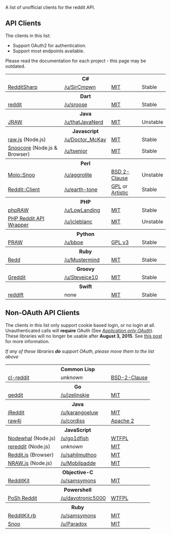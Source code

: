 A list of unofficial clients for the reddit API.

## API Clients

The clients in this list:

- Support OAuth2 for authentication.
- Support most endpoints available.

Please read the documentation for each project - this page may be outdated.

<table>
  <tbody>
    <tr><th colspan="4">C#</th></tr>
    <tr>
      <td><a href="https://github.com/SirCmpwn/RedditSharp">RedditSharp</a></td>
      <td><a href="http://reddit.com/user/SirCmpwn">/u/SirCmpwn</a></td>
      <td><a href="http://opensource.org/licenses/MIT">MIT</a></td>
      <td>Stable</t4>
    </tr>
  </tbody>
  <tbody>
    <tr><th colspan="4">Dart</th></tr>
    <tr>
      <td><a href="https://github.com/stevenroose/dart-reddit">reddit</a></td>
      <td><a href="http://reddit.com/user/sroose">/u/sroose</a></td>
      <td><a href="http://opensource.org/licenses/MIT">MIT</a></td>
      <td>Stable</t4>
    </tr>
  </tbody>
  <tbody>
    <tr><th colspan="4">Java</th></tr>
    <tr>
      <td><a href="https://github.com/thatJavaNerd/JRAW">JRAW</a></td>
      <td><a href="http://www.reddit.com/user/thatJavaNerd">/u/thatJavaNerd</a></td>
      <td><a href="http://opensource.org/licenses/MIT">MIT</a></td>
      <td>Unstable</td>
    </tr>
  </tbody>
  <tbody>
    <tr><th colspan="4">Javascript</th></tr>
    <tr>
      <td><a href="https://bitbucket.org/Doctor_McKay/raw.js">raw.js</a> (Node.js)</td>
      <td><a href="http://www.reddit.com/user/Doctor_McKay">/u/Doctor_McKay</a></td>
      <td><a href="http://opensource.org/licenses/MIT">MIT</a></td>
      <td>Stable</td>
    </tr>
    <tr>
      <td><a href="https://github.com/trevorsenior/snoocore">Snoocore</a> (Node.js & Browser)</td>
      <td><a href="http://www.reddit.com/user/tsenior/">/u/tsenior</a></td>
      <td><a href="http://opensource.org/licenses/MIT">MIT</a></td>
      <td>Stable</td>
    </tr>
  </tbody>
  <tbody>
    <tr><th colspan="4">Perl</th></tr>
    <tr>
      <td><a href="https://github.com/aggrolite/Mojo-Snoo">Mojo::Snoo</a></td>
      <td><a href="http://www.reddit.com/user/aggrolite">/u/aggrolite</a></td>
      <td><a href="http://opensource.org/licenses/BSD-2-Clause">BSD 2-Clause</a></td>
      <td>Unstable</td>
    </tr>
    <tr>
      <td><a href="http://search.cpan.org/~earthtone/Reddit-Client/lib/Reddit/Client.pm">Reddit::Client</a></td>
      <td><a href="http://www.reddit.com/user/earth-tone">/u/earth-tone</a></td>
      <td><a href="http://opensource.org/licenses/GPL-1.0">GPL</a> or <a href="http://opensource.org/licenses/artistic-license-1.0">Artistic</a></td>
      <td>Stable</td>
    </tr>
  </tbody>
  <tbody>
    <tr><th colspan="4">PHP</th></tr>
    <tr>
      <td><a href="https://github.com/kevineger/phpRAW">phpRAW</a></td>
      <td><a href="http://www.reddit.com/user/LowLanding">/u/LowLanding</a></td>
      <td><a href="http://opensource.org/licenses/MIT">MIT</a></td>
      <td>Stable</td>
    </tr>
    <tr>
      <td><a href="https://github.com/jcleblanc/reddit-php-sdk">PHP Reddit API Wrapper</a></td>
      <td><a href="http://www.reddit.com/user/jcleblanc">/u/jcleblanc</a></td>
      <td><a href="http://opensource.org/licenses/MIT">MIT</a></td>
      <td>Unstable</td>
    </tr>
  </tbody>
  <tbody>
    <tr><th colspan="4">Python</th></tr>
    <tr>
      <td><a href="https://github.com/praw-dev/praw">PRAW</a></td>
      <td><a href="http://www.reddit.com/user/bboe">/u/bboe</a></td>
      <td><a href="http://opensource.org/licenses/GPL-3.0">GPL v3</a></td>
      <td>Stable</td>
    </tr>
  </tbody>
  <tbody>
    <tr><th colspan="4">Ruby</th></tr>
    <tr>
      <td><a href="https://github.com/avidw/redd">Redd</a></td>
      <td><a href="http://www.reddit.com/user/Mustermind">/u/Mustermind</a></td>
      <td><a href="http://opensource.org/licenses/MIT">MIT</a></td>
      <td>Stable</td>
    </tr>
  </tbody>
  <tbody>
    <tr><th colspan="4">Groovy</th></tr>
    <tr>
      <td><a href="https://github.com/Steveice10/Greddit">Greddit</a></td>
      <td><a href="http://www.reddit.com/user/Steveice10">/u/Steveice10</a></td>
      <td><a href="http://opensource.org/licenses/MIT">MIT</a></td>
      <td>Stable</td>
    </tr>
  </tbody>
  <tbody>
    <tr><th colspan="4">Swift</th></tr>
    <tr>
      <td><a href="https://github.com/sonsongithub/reddift">reddift</a></td>
      <td>none</td>
      <td><a href="http://opensource.org/licenses/MIT">MIT</a></td>
      <td>Stable</td>
    </tr>
  </tbody>
</table>

## Non-OAuth API Clients

The clients in this list only support cookie based login, or no login at all. Unauthenticated calls will **require** OAuth (See [*Application only OAuth*](https://github.com/reddit/reddit/wiki/OAuth2#application-only-oauth)). These libraries will no longer be usable after **August 3, 2015**. See [this post](https://www.reddit.com/r/redditdev/comments/2ujhkr/important_api_licensing_terms_clarified/) for more information.

_If any of these libraries **do** support OAuth, please move them to the list above_


<table>
  <tbody>
    <tr><th colspan="3">Common Lisp</th></tr>
    <tr>
      <td><a href="https://github.com/jperson/cl-reddit">cl-reddit</a></td>
      <td><i>unknown</i></td>
      <td><a href="http://opensource.org/licenses/BSD-2-Clause">BSD-2-Clause</a></td>
    </tr>
  </tbody>
  <tbody>
    <tr><th colspan="3">Go</th></tr>
    <tr>
      <td><a href="https://github.com/jzelinskie/geddit">geddit</a></td>
      <td><a href="http://www.reddit.com/user/jzelinskie">/u/jzelinskie</a></td>
      <td><a href="http://opensource.org/licenses/MIT">MIT</a></td>
    </tr>
  </tbody>
  <tbody>
    <tr><th colspan="3">Java</th></tr>
    <tr>
      <td><a href="https://github.com/karan/jReddit">jReddit</a></td>
      <td><a href="http://www.reddit.com/user/karangoeluw">/u/karangoeluw</a></td>
      <td><a href="http://opensource.org/licenses/MIT">MIT</a></td>
    </t>
    <tr>
      <td><a href="https://github.com/corydissinger/raw4j">raw4j</a></td>
      <td><a href="http://www.reddit.com/user/cordiss">/u/cordiss</a></td>
      <td><a href="http://www.apache.org/licenses/LICENSE-2.0">Apache 2</a></td>
    </tr>
  </tbody>
  <tbody>
    <tr><th colspan="3">JavaScript</th></tr>
    <tr>
      <td><a href="https://github.com/go1dfish/nodewhal">Nodewhal</a> (Node.js)</td>
      <td><a href="http://www.reddit.com/user/go1dfish">/u/go1dfish</a></td>
      <td><a href="http://www.wtfpl.net/">WTFPL</a></td>
    </tr>
    <tr>
      <td><a href="https://github.com/chuckpreslar/rereddit">rereddit</a> (Node.js)</td>
      <td><i>unknown</i></td>
      <td><a href="http://opensource.org/licenses/MIT">MIT</a></td>
    </tr>
    <tr>
      <td><a href="https://github.com/sahilm/reddit.js">Reddit.js</a> (Browser)</td>
      <td><a href="http://www.reddit.com/user/sahilmuthoo">/u/sahilmuthoo</a></td>
      <td><a href="http://opensource.org/licenses/MIT">MIT</a></td>
    </tr>
    <tr>
      <td><a href="https://github.com/Mobilpadde/NRAW.js">NRAW.js</a> (Node.js)</td>
      <td><a href="http://www.reddit.com/user/Mobilpadde">/u/Mobilpadde</a></td>
      <td><a href="http://opensource.org/licenses/MIT">MIT</a></td>
    </tr>
  </tbody>
  <tbody>
    <tr><th colspan="3">Objective-C</th></tr>
    <tr>
      <td><a href="https://github.com/samsymons/RedditKit">RedditKit</a></td>
      <td><a href="http://www.reddit.com/user/samsymons">/u/samsymons</a></td>
      <td><a href="http://opensource.org/licenses/MIT">MIT</a></td>
    </tr>
  </tbody>
  
  <tbody>
    <tr><th colspan="3">Powershell</th></tr>
    <tr>
      <td><a href="https://github.com/davotronic5000/PoSh_Reddit">PoSh Reddit</a></td>
      <td><a href="http://www.reddit.com/user/davotronic5000">/u/davotronic5000</a></td>
      <td><a href="http://www.wtfpl.net/">WTFPL</a></td>
    </tr>
  </tbody>
  <tbody>
    <tr><th colspan="3">Ruby</th></tr>
    <tr>
      <td><a href="https://github.com/samsymons/RedditKit.rb">RedditKit.rb</a></td>
      <td><a href="http://www.reddit.com/user/samsymons">/u/samsymons</a></td>
      <td><a href="http://opensource.org/licenses/MIT">MIT</a></td>
    </tr>
    <tr>
      <td><a href="https://github.com/paradox460/snoo">Snoo</a></td>
      <td><a href="http://www.reddit.com/user/Paradox">/u/Paradox</a></td>
      <td><a href="http://opensource.org/licenses/MIT">MIT</a></td>
    </tr>
  </tbody>
</table>